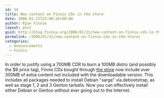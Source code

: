 ```yaml
---
id: 14
title: New content on Finnix CDs in the store
date: 2006-01-21T23:00:26+00:00
author: Ryan Finnie
layout: post
guid: http://blog.finnix.org/2006/01/21/new-content-on-finnix-cds-in-the-store/
permalink: /2006/01/21/new-content-on-finnix-cds-in-the-store/
categories:
  - Announcements
  - Finnix
---
```

In order to justify using a 700MB CDR to burn a 100MB distro (and possibly the $6 price tag), Finnix CDs bought through [the store](http://www.finnix.org/Merchandise) now include over 300MB of extra content not included with the downloadable version. This includes all packages needed to install Debian "sarge" via debootstrap, as well as stage 1, 2 and 3 Gentoo tarballs. Now you can effectively install either Debian or Gentoo without ever going out to the Internet.
